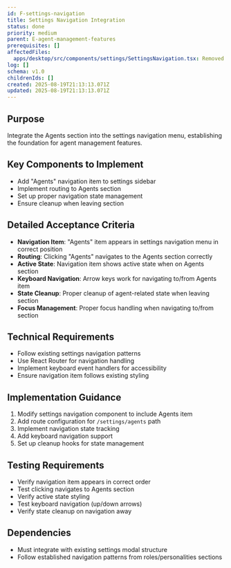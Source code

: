 ```yaml
---
id: F-settings-navigation
title: Settings Navigation Integration
status: done
priority: medium
parent: E-agent-management-features
prerequisites: []
affectedFiles:
  apps/desktop/src/components/settings/SettingsNavigation.tsx: Removed templates subtab from agents navigation configuration
log: []
schema: v1.0
childrenIds: []
created: 2025-08-19T21:13:13.071Z
updated: 2025-08-19T21:13:13.071Z
---
```


## Purpose

Integrate the Agents section into the settings navigation menu, establishing the foundation for agent management features.

## Key Components to Implement

- Add "Agents" navigation item to settings sidebar
- Implement routing to Agents section
- Set up proper navigation state management
- Ensure cleanup when leaving section

## Detailed Acceptance Criteria

- **Navigation Item**: "Agents" item appears in settings navigation menu in correct position
- **Routing**: Clicking "Agents" navigates to the Agents section correctly
- **Active State**: Navigation item shows active state when on Agents section
- **Keyboard Navigation**: Arrow keys work for navigating to/from Agents item
- **State Cleanup**: Proper cleanup of agent-related state when leaving section
- **Focus Management**: Proper focus handling when navigating to/from section

## Technical Requirements

- Follow existing settings navigation patterns
- Use React Router for navigation handling
- Implement keyboard event handlers for accessibility
- Ensure navigation item follows existing styling

## Implementation Guidance

1. Modify settings navigation component to include Agents item
2. Add route configuration for `/settings/agents` path
3. Implement navigation state tracking
4. Add keyboard navigation support
5. Set up cleanup hooks for state management

## Testing Requirements

- Verify navigation item appears in correct order
- Test clicking navigates to Agents section
- Verify active state styling
- Test keyboard navigation (up/down arrows)
- Verify state cleanup on navigation away

## Dependencies

- Must integrate with existing settings modal structure
- Follow established navigation patterns from roles/personalities sections
